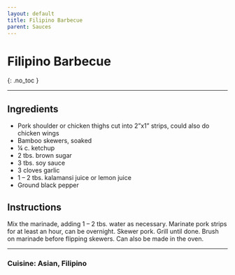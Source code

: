 ```yaml
---
layout: default
title: Filipino Barbecue
parent: Sauces
---
```


# Filipino Barbecue
{: .no_toc }

---

## Ingredients
<ul>
	<li>Pork shoulder or chicken thighs cut into 2”x1” strips, could also do chicken wings</li>
	<li>Bamboo skewers, soaked</li>
	<li>¼ c. ketchup</li>
	<li>2 tbs. brown sugar</li>
	<li>3 tbs. soy sauce</li>
	<li>3 cloves garlic</li>
	<li>1 – 2 tbs. kalamansi juice or lemon juice</li>
	<li>Ground black pepper</li>
</ul>

## Instructions
Mix the marinade, adding 1 – 2 tbs. water as necessary. Marinate pork strips for at least an hour, can be overnight. Skewer pork. Grill until done. Brush on marinade before flipping skewers. Can also be made in the oven.

--- 

### Cuisine: Asian, Filipino